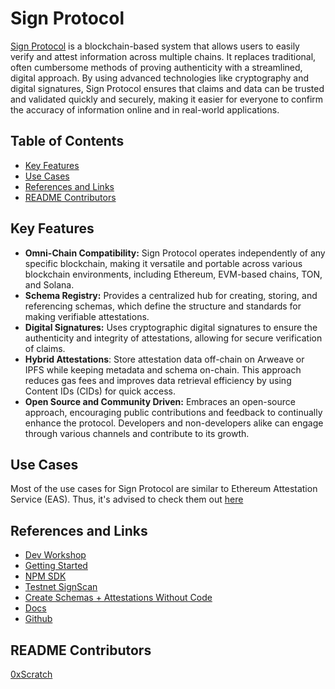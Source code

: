 # Sign Protocol

[Sign Protocol](https://sign.global/) is a blockchain-based system that allows users to easily verify and attest information across multiple chains. It replaces traditional, often cumbersome methods of proving authenticity with a streamlined, digital approach. By using advanced technologies like cryptography and digital signatures, Sign Protocol ensures that claims and data can be trusted and validated quickly and securely, making it easier for everyone to confirm the accuracy of information online and in real-world applications.

## Table of Contents

- [Key Features](#key-features)
- [Use Cases](#use-cases)
- [References and Links](#references-and-links)
- [README Contributors](#readme-contributors)

## Key Features

- **Omni-Chain Compatibility:** Sign Protocol operates independently of any specific blockchain, making it versatile and portable across various blockchain environments, including Ethereum, EVM-based chains, TON, and Solana.
- **Schema Registry:** Provides a centralized hub for creating, storing, and referencing schemas, which define the structure and standards for making verifiable attestations.
- **Digital Signatures:** Uses cryptographic digital signatures to ensure the authenticity and integrity of attestations, allowing for secure verification of claims.
- **Hybrid Attestations**: Store attestation data off-chain on Arweave or IPFS while keeping metadata and schema on-chain. This approach reduces gas fees and improves data retrieval efficiency by using Content IDs (CIDs) for quick access.
- **Open Source and Community Driven:** Embraces an open-source approach, encouraging public contributions and feedback to continually enhance the protocol. Developers and non-developers alike can engage through various channels and contribute to its growth.

## Use Cases

Most of the use cases for Sign Protocol are similar to Ethereum Attestation Service (EAS). Thus, it's advised to check them out [here](https://github.com/0xScratch/web3-builder-kit/blob/main/dev-resources/attestations/eas.md#use-cases)

## References and Links

- [Dev Workshop](https://www.youtube.com/watch?v=eU-mcjTzXYk)
- [Getting Started](https://docs.sign.global/for-hackers/getting-started)
- [NPM SDK](https://docs.sign.global/for-builders/index-1/npm-sdk)
- [Testnet SignScan](https://testnet-scan.sign.global/)
- [Create Schemas + Attestations Without Code](https://app.sign.global/)
- [Docs](https://docs.sign.global/)
- [Github](https://github.com/EthSign)

## README Contributors

[0xScratch](https://github.com/0xScratch)
